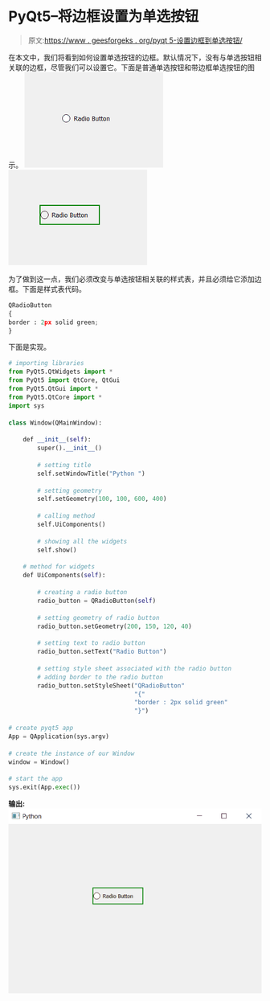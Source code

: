 # PyQt5–将边框设置为单选按钮

> 原文:[https://www . geesforgeks . org/pyqt 5-设置边框到单选按钮/](https://www.geeksforgeeks.org/pyqt5-set-border-to-radio-button/)

在本文中，我们将看到如何设置单选按钮的边框。默认情况下，没有与单选按钮相关联的边框，尽管我们可以设置它。下面是普通单选按钮和带边框单选按钮的图示。
![](img/4d6d2f8618589bb90ab2a0f90d9dcf4d.png) ![](img/3d8d011efa44fd4df0a6496187a01ddd.png)

为了做到这一点，我们必须改变与单选按钮相关联的样式表，并且必须给它添加边框。下面是样式表代码。

```py
QRadioButton
{
border : 2px solid green;
}

```

下面是实现。

```py
# importing libraries
from PyQt5.QtWidgets import * 
from PyQt5 import QtCore, QtGui
from PyQt5.QtGui import * 
from PyQt5.QtCore import * 
import sys

class Window(QMainWindow):

    def __init__(self):
        super().__init__()

        # setting title
        self.setWindowTitle("Python ")

        # setting geometry
        self.setGeometry(100, 100, 600, 400)

        # calling method
        self.UiComponents()

        # showing all the widgets
        self.show()

    # method for widgets
    def UiComponents(self):

        # creating a radio button
        radio_button = QRadioButton(self)

        # setting geometry of radio button
        radio_button.setGeometry(200, 150, 120, 40)

        # setting text to radio button
        radio_button.setText("Radio Button")

        # setting style sheet associated with the radio button
        # adding border to the radio button
        radio_button.setStyleSheet("QRadioButton"
                                   "{"
                                   "border : 2px solid green"
                                   "}")

# create pyqt5 app
App = QApplication(sys.argv)

# create the instance of our Window
window = Window()

# start the app
sys.exit(App.exec())
```

**输出:**
![](img/9a95e20bff1808e670e13abfacb11dd8.png)